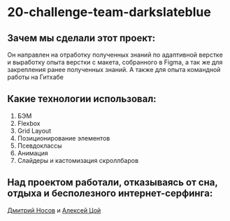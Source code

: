 # 20-challenge-team-darkslateblue

## Зачем мы сделали этот проект:
Он направлен на отработку полученных знаний по адаптивной верстке и выработку опыта верстки с макета, собранного в Figma, а так же для закрепления ранее полученных знаний. 
А также для опыта командной работы на Гитхабе

## Какие технологии использовал:
1. БЭМ
2. Flexbox
3. Grid Layout
4. Позиционирование элементов
5. Псевдоклассы
6. Анимация
7. Слайдеры и кастомизация скроллбаров

## Над проектом работали, отказываясь от сна, отдыха и бесполезного интернет-серфинга:
[Дмитрий Носов](https://github.com/nosdmitry) и [Алексей Цой](https://github.com/alextcoi)
